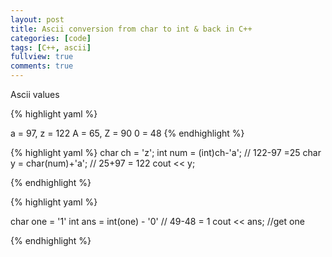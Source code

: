 ```yaml
---
layout: post
title: Ascii conversion from char to int & back in C++
categories: [code]
tags: [C++, ascii]
fullview: true
comments: true
---
```


Ascii values

{% highlight yaml %}

a = 97, z = 122
A = 65, Z = 90
0 = 48
{% endhighlight %}



{% highlight yaml %}
char ch = 'z';
int num = (int)ch-'a'; // 122-97 =25
char y = char(num)+'a'; // 25+97 = 122
cout << y;

{% endhighlight %}


{% highlight yaml %}

char one = '1'
int ans = int(one) - '0' // 49-48 = 1
cout << ans; //get one


{% endhighlight %}
